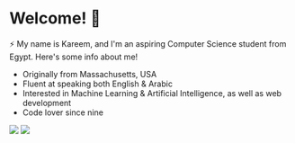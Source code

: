 # Welcome! 👋

⚡ My name is Kareem, and I'm an aspiring Computer Science student from Egypt. Here's some info about me! <br>
- Originally from Massachusetts, USA
- Fluent at speaking both English & Arabic
- Interested in Machine Learning & Artificial Intelligence, as well as web development
- Code lover since nine

<!-- 💬 Reach me by email or LinkedIn! kareem.elew@gmail.com | www.linkedin.com/in/kareemelewa

📫 Visit my website: https://kareem-elewa.web.app -->


<a href="https://kareem-elewa.web.app"><img src="https://img.shields.io/badge/WEBSITE-%23FF7139.svg?&style=for-the-badge&logo=firefox-browser&logoColor=white"></a>
<a href="https://www.linkedin.com/in/kareemelewa"><img src="https://img.shields.io/badge/linkedin-%230077B5.svg?&style=for-the-badge&logo=linkedin&logoColor=white"/></a>